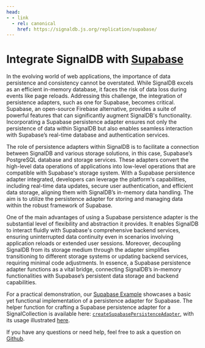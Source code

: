 ```yaml
---
head:
- - link
  - rel: canonical
    href: https://signaldb.js.org/replication/supabase/
---
```

# Integrate SignalDB with [Supabase](https://supabase.io/)

In the evolving world of web applications, the importance of data persistence and consistency cannot be overstated. While SignalDB excels as an efficient in-memory database, it faces the risk of data loss during events like page reloads. Addressing this challenge, the integration of persistence adapters, such as one for Supabase, becomes critical. Supabase, an open-source Firebase alternative, provides a suite of powerful features that can significantly augment SignalDB's functionality. Incorporating a Supabase persistence adapter ensures not only the persistence of data within SignalDB but also enables seamless interaction with Supabase’s real-time database and authentication services.

The role of persistence adapters within SignalDB is to facilitate a connection between SignalDB and various storage solutions, in this case, Supabase’s PostgreSQL database and storage services. These adapters convert the high-level data operations of applications into low-level operations that are compatible with Supabase's storage system. With a Supabase persistence adapter integrated, developers can leverage the platform's capabilities, including real-time data updates, secure user authentication, and efficient data storage, aligning them with SignalDB’s in-memory data handling. The aim is to utilize the persistence adapter for storing and managing data within the robust framework of Supabase.

One of the main advantages of using a Supabase persistence adapter is the substantial level of flexibility and abstraction it provides. It enables SignalDB to interact fluidly with Supabase's comprehensive backend services, ensuring uninterrupted data continuity even in scenarios involving application reloads or extended user sessions. Moreover, decoupling SignalDB from its storage medium through the adapter simplifies transitioning to different storage systems or updating backend services, requiring minimal code adjustments. In essence, a Supabase persistence adapter functions as a vital bridge, connecting SignalDB’s in-memory functionalities with Supabase’s persistent data storage and backend capabilities.

For a practical demonstration, our [Supabase Example](https://github.com/maxnowack/signaldb/tree/main/examples/supabase) showcases a basic yet functional implementation of a persistence adapter for Supabase. The helper function for crafting a Supabase persistence adapter for a SignalCollection is available here: [`createSupabasePersistenceAdapter`](https://github.com/maxnowack/signaldb/blob/main/examples/supabase/src/utils/createSupabasePersistenceAdapter.ts), with its usage illustrated [here](https://github.com/maxnowack/signaldb/blob/main/examples/supabase/src/system/setupCollection/persistence.ts).

If you have any questions or need help, feel free to ask a question on [Github](https://github.com/maxnowack/signaldb/discussions).
